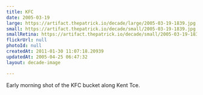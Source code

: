 ```yaml
---
title: KFC
date: 2005-03-19
large: https://artifact.thepatrick.io/decade/large/2005-03-19-1839.jpg
small: https://artifact.thepatrick.io/decade/small/2005-03-19-1839.jpg
smallRetina: https://artifact.thepatrick.io/decade/small/2005-03-19-1839@2x.jpg
flickrUrl: null
photoId: null
createdAt: 2011-01-30 11:07:18.20939
updatedAt: 2005-04-25 06:47:32
layout: decade-image

---
```

Early morning shot of the KFC bucket along Kent Tce. 
